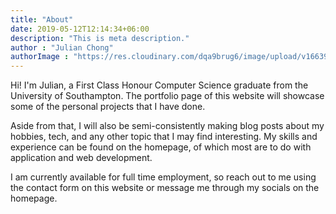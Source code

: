 ```yaml
---
title: "About"
date: 2019-05-12T12:14:34+06:00
description: "This is meta description."
author : "Julian Chong"
authorImage : "https://res.cloudinary.com/dqa9brug6/image/upload/v1663992403/blog/profile_square_2_ogts17.jpg"
---
```


Hi! I'm Julian, a First Class Honour Computer Science graduate from the University of Southampton.
The portfolio page of this website will showcase some of the personal projects that I have done.

Aside from that, I will also be semi-consistently making blog posts about my hobbies, tech, and any other topic that I may find interesting.
My skills and experience can be found on the homepage, of which most are to do with application and web development.

I am currently available for full time employment, so reach out to me using the contact form on this website or message me through my socials on the homepage.